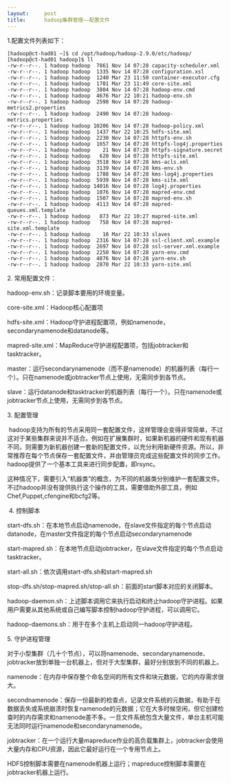 ```yaml
---
layout:     post
title:      hadoop集群管理——配置文件
---
```

<div id="article_content" class="article_content clearfix csdn-tracking-statistics" data-pid="blog" data-mod="popu_307" data-dsm="post">
								            <link rel="stylesheet" href="https://csdnimg.cn/release/phoenix/template/css/ck_htmledit_views-f76675cdea.css">
						<div class="htmledit_views" id="content_views">
                <p>1.配置文件列表如下：</p><pre><code class="language-plain">[hadoop@ct-had01 ~]$ cd /opt/hadoop/hadoop-2.9.0/etc/hadoop/
[hadoop@ct-had01 hadoop]$ ll
-rw-r--r--. 1 hadoop hadoop  7861 Nov 14 07:28 capacity-scheduler.xml
-rw-r--r--. 1 hadoop hadoop  1335 Nov 14 07:28 configuration.xsl
-rw-r--r--. 1 hadoop hadoop  1240 Mar 23 11:50 container-executor.cfg
-rw-r--r--. 1 hadoop hadoop  1701 Mar 23 11:49 core-site.xml
-rw-r--r--. 1 hadoop hadoop  3804 Nov 14 07:28 hadoop-env.cmd
-rw-r--r--. 1 hadoop hadoop  4676 Mar 22 10:21 hadoop-env.sh
-rw-r--r--. 1 hadoop hadoop  2598 Nov 14 07:28 hadoop-metrics2.properties
-rw-r--r--. 1 hadoop hadoop  2490 Nov 14 07:28 hadoop-metrics.properties
-rw-r--r--. 1 hadoop hadoop 10206 Nov 14 07:28 hadoop-policy.xml
-rw-r--r--. 1 hadoop hadoop  1437 Mar 22 10:25 hdfs-site.xml
-rw-r--r--. 1 hadoop hadoop  2230 Nov 14 07:28 httpfs-env.sh
-rw-r--r--. 1 hadoop hadoop  1657 Nov 14 07:28 httpfs-log4j.properties
-rw-r--r--. 1 hadoop hadoop    21 Nov 14 07:28 httpfs-signature.secret
-rw-r--r--. 1 hadoop hadoop   620 Nov 14 07:28 httpfs-site.xml
-rw-r--r--. 1 hadoop hadoop  3518 Nov 14 07:28 kms-acls.xml
-rw-r--r--. 1 hadoop hadoop  3139 Nov 14 07:28 kms-env.sh
-rw-r--r--. 1 hadoop hadoop  1788 Nov 14 07:28 kms-log4j.properties
-rw-r--r--. 1 hadoop hadoop  5939 Nov 14 07:28 kms-site.xml
-rw-r--r--. 1 hadoop hadoop 14016 Nov 14 07:28 log4j.properties
-rw-r--r--. 1 hadoop hadoop  1076 Nov 14 07:28 mapred-env.cmd
-rw-r--r--. 1 hadoop hadoop  1507 Nov 14 07:28 mapred-env.sh
-rw-r--r--. 1 hadoop hadoop  4113 Nov 14 07:28 mapred-queues.xml.template
-rw-r--r--. 1 hadoop hadoop   873 Mar 22 10:27 mapred-site.xml
-rw-r--r--. 1 hadoop hadoop   758 Nov 14 07:28 mapred-site.xml.template
-rw-r--r--. 1 hadoop hadoop    18 Mar 22 10:33 slaves
-rw-r--r--. 1 hadoop hadoop  2316 Nov 14 07:28 ssl-client.xml.example
-rw-r--r--. 1 hadoop hadoop  2697 Nov 14 07:28 ssl-server.xml.example
-rw-r--r--. 1 hadoop hadoop  2250 Nov 14 07:28 yarn-env.cmd
-rw-r--r--. 1 hadoop hadoop  4876 Nov 14 07:28 yarn-env.sh
-rw-r--r--. 1 hadoop hadoop  2870 Mar 22 10:33 yarn-site.xml
</code></pre><p>2. 常用配置文件：</p><p>hadoop-env.sh：记录脚本要用的环境变量。</p><p>core-site.xml：Hadoop核心配置项</p><p>hdfs-site.xml：Hadoop守护进程配置项，例如namenode，secondarynamenode和datanode等。</p><p>mapred-site.xml：MapReduce守护进程配置项，包括jobtracker和tasktracker。</p><p>master：运行secondarynamenode（而不是namenode）的机器列表（每行一个）。只在namenode或jobtracker节点上使用，无需同步到各节点。</p><p>slave：运行datanode和tasktracker的机器列表（每行一个）。只在namenode或jobtracker节点上使用，无需同步到各节点。</p><p>3. 配置管理</p><p> hadoop支持为所有的节点采用同一套配置文件，这样管理会变得非常简单，不过这对于某些集群来说并不适合。例如在扩展集群时，如果新机器的硬件和现有机器不同，则需要为新机器创建一套新的配置文件，以充分利用新硬件资源。所以，非常推荐在每个节点保存一套配置文件，并由管理员完成这些配置文件的同步工作。hadoop提供了一个基本工具来进行同步配置，即rsync。</p><p>这种情况下，需要引入“机器类”的概念，为不同的机器类分别维护一套配置文件。不过hadoop并没有提供执行这个操作的工具，需要借助外部工具，例如Chef,Puppet,cfengine和bcfg2等。</p><p> 4. 控制脚本</p><p>start-dfs.sh：在本地节点启动namenode，在slave文件指定的每个节点启动datanode，在master文件指定的每个节点启动secondarynamenode</p><p>start-mapred.sh：在本地节点启动jobtracker，在slave文件指定的每个节点启动tasktracker。</p><p>start-all.sh：依次调用start-dfs.sh和start-mapred.sh</p><p>stop-dfs.sh/stop-mapred.sh/stop-all.sh：前面的start脚本对应的关闭脚本。</p><p>hadoop-daemon.sh：上述脚本调用它来执行启动和终止hadoop守护进程。如果用户需要从其他系统或自己编写脚本控制hadoop守护进程，可以调用它。</p><p>hadoop-daemons.sh：用于在多个主机上启动同一hadoop守护进程。</p><p>5. 守护进程管理</p><p>对于小型集群（几十个节点），可以将namenode、secondarynamenode、jobtracker放到单独一台机器上，但对于大型集群，最好分别放到不同的机器上。</p><p>namenode：在内存中保存整个命名空间的所有文件和块元数据，它的内存需求很大。</p><p>secondnamenode：保存一份最新的检查点，记录文件系统的元数据，有助于在数据丢失或系统崩溃时恢复namenode的元数据；它在大多时候空闲，但它创建检查时的内存需求和namenode差不多。一旦文件系统包含大量文件，单台主机可能无法同时运行namenode和secondarynamenode。</p><p>jobtracker：在一个运行大量mapreduce作业的高负载集群上，jobtracker会使用大量内存和CPU资源，因此它最好运行在一个专用节点上。</p><p>HDFS控制脚本需要在namenode机器上运行；mapreduce控制脚本需要在jobtracker机器上运行。</p><br><br>            </div>
                </div>